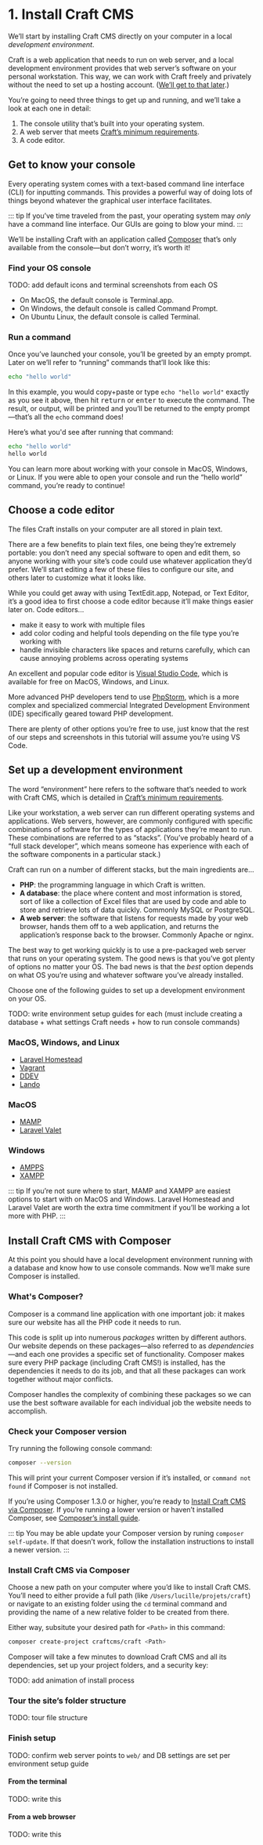 # 1. Install Craft CMS

We’ll start by installing Craft CMS directly on your computer in a local _development environment_.

Craft is a web application that needs to run on web server, and a local development environment provides that web server’s software on your personal workstation. This way, we can work with Craft freely and privately without the need to set up a hosting account. ([We’ll get to that later](../deploy/README.md).)

You’re going to need three things to get up and running, and we’ll take a look at each one in detail:

1. The console utility that’s built into your operating system.
2. A web server that meets [Craft’s minimum requirements](https://docs.craftcms.com/v3/requirements.html).
3. A code editor.

## Get to know your console

Every operating system comes with a text-based command line interface (CLI) for inputting commands. This provides a powerful way of doing lots of things beyond whatever the graphical user interface facilitates. 

::: tip
If you’ve time traveled from the past, your operating system may *only* have a command line interface. Our GUIs are going to blow your mind.
:::

We’ll be installing Craft with an application called [Composer](https://getcomposer.org/) that’s only available from the console—but don’t worry, it’s worth it!

### Find your OS console

TODO: add default icons and terminal screenshots from each OS

- On MacOS, the default console is Terminal.app.
- On Windows, the default console is called Command Prompt.
- On Ubuntu Linux, the default console is called Terminal.

### Run a command

Once you’ve launched your console, you’ll be greeted by an empty prompt. Later on we’ll refer to “running” commands that’ll look like this:

```bash
echo "hello world"
```

In this example, you would copy+paste or type `echo "hello world"` exactly as you see it above, then hit <kbd>return</kbd> or <kbd>enter</kbd> to execute the command. The result, or output, will be printed and you’ll be returned to the empty prompt—that’s all the `echo` command does!

Here’s what you'd see after running that command:

```bash
echo "hello world"
hello world
```

You can learn more about working with your console in MacOS, Windows, or Linux. If you were able to open your console and run the “hello world” command, you’re ready to continue!

## Choose a code editor

The files Craft installs on your computer are all stored in plain text. 

There are a few benefits to plain text files, one being they’re extremely portable: you don’t need any special software to open and edit them, so anyone working with your site’s code could use whatever application they’d prefer. We’ll start editing a few of these files to configure our site, and others later to customize what it looks like.

While you could get away with using TextEdit.app, Notepad, or Text Editor, it’s a good idea to first choose a code editor because it’ll make things easier later on. Code editors...

- make it easy to work with multiple files
- add color coding and helpful tools depending on the file type you’re working with
- handle invisible characters like spaces and returns carefully, which can cause annoying problems across operating systems

An excellent and popular code editor is [Visual Studio Code](https://code.visualstudio.com/), which is available for free on MacOS, Windows, and Linux.

More advanced PHP developers tend to use [PhpStorm](https://www.jetbrains.com/phpstorm/), which is a more complex and specialized commercial Integrated Development Environment (IDE) specifically geared toward PHP development.

There are plenty of other options you’re free to use, just know that the rest of our steps and screenshots in this tutorial will assume you’re using VS Code.

## Set up a development environment

The word “environment” here refers to the software that’s needed to work with Craft CMS, which is detailed in [Craft’s minimum requirements](https://docs.craftcms.com/v3/requirements.html). 

Like your workstation, a web server can run different operating systems and applications. Web servers, however, are commonly configured with specific combinations of software for the types of applications they’re meant to run. These combinations are referred to as “stacks”. (You’ve probably heard of a “full stack developer”, which means someone has experience with each of the software components in a particular stack.)

Craft can run on a number of different stacks, but the main ingredients are...

- **PHP**: the programming language in which Craft is written.
- **A database**: the place where content and most information is stored, sort of like a collection of Excel files that are used by code and able to store and retrieve lots of data quickly. Commonly MySQL or PostgreSQL.
- **A web server**: the software that listens for requests made by your web browser, hands them off to a web application, and returns the application’s response back to the browser. Commonly Apache or nginx.

The best way to get working quickly is to use a pre-packaged web server that runs on your operating system. The good news is that you’ve got plenty of options no matter your OS. The bad news is that the _best_ option depends on what OS you’re using and whatever software you’ve already installed.

Choose one of the following guides to set up a development environment on your OS.

TODO: write environment setup guides for each (must include creating a database + what settings Craft needs + how to run console commands)

### MacOS, Windows, and Linux

- [Laravel Homestead](#)
- [Vagrant](#)
- [DDEV](#)
- [Lando](#)

### MacOS

- [MAMP](#)
- [Laravel Valet](#)

### Windows

- [AMPPS](#)
- [XAMPP](#)

::: tip
If you’re not sure where to start, MAMP and XAMPP are easiest options to start with on MacOS and Windows. Laravel Homestead and Laravel Valet are worth the extra time commitment if you’ll be working a lot more with PHP.
:::

## Install Craft CMS with Composer

At this point you should have a local development environment running with a database and know how to use console commands. Now we’ll make sure Composer is installed.

### What's Composer?

Composer is a command line application with one important job: it makes sure our website has all the PHP code it needs to run.

This code is split up into numerous _packages_ written by different authors. Our website depends on these packages—also referred to as _dependencies_—and each one provides a specific set of functionality. Composer makes sure every PHP package (including Craft CMS!) is installed, has the dependencies it needs to do its job, and that all these packages can work together without major conflicts.

Composer handles the complexity of combining these packages so we can use the best software available for each individual job the website needs to accomplish.

### Check your Composer version

Try running the following console command:

```bash
composer --version
```

This will print your current Composer version if it’s installed, or `command not found` if Composer is not installed.

If you’re using Composer 1.3.0 or higher, you’re ready to [Install Craft CMS via Composer](#install-craft-cms-via-composer). If you’re running a lower version or haven’t installed Composer, see [Composer’s install guide](https://getcomposer.org/doc/00-intro.md#installation-linux-unix-macos).

::: tip
You may be able update your Composer version by runing `composer self-update`. If that doesn’t work, follow the installation instructions to install a newer version.
:::

### Install Craft CMS via Composer

Choose a new path on your computer where you’d like to install Craft CMS. You’ll need to either provide a full path (like `/Users/lucille/projets/craft`) or navigate to an existing folder using the `cd` terminal command and providing the name of a new relative folder to be created from there.

Either way, subsitute your desired path for `<Path>` in this command:

```bash
composer create-project craftcms/craft <Path>
```

Composer will take a few minutes to download Craft CMS and all its dependencies, set up your project folders, and a security key:

TODO: add animation of install process

### Tour the site’s folder structure

TODO: tour file structure

### Finish setup

TODO: confirm web server points to `web/` and DB settings are set per environment setup guide

#### From the terminal

TODO: write this

#### From a web browser

TODO: write this
